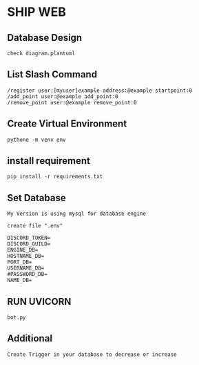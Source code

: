 # SHIP WEB

## Database Design
    check diagram.plantuml

## List Slash Command
    /register user:[myuser]example address:@example startpoint:0
    /add_point user:@example add_point:0
    /remove_point user:@example remove_point:0

## Create Virtual Environment
    pythone -m venv env

## install requirement
    pip install -r requirements.txt

## Set Database
    My Version is using mysql for database engine

    create file ".env"

    DISCORD_TOKEN=
    DISCORD_GUILD=
    ENGINE_DB= 
    HOSTNAME_DB=
    PORT_DB=
    USERNAME_DB=
    #PASSWORD_DB=
    NAME_DB=


## RUN UVICORN
    bot.py

## Additional
    Create Trigger in your database to decrease or increase 
